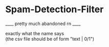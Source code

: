 # Spam-Detection-Filter

____ pretty much abandoned rn ____

exactly what the name says\
(the csv file should be of form "text | 0/1")
